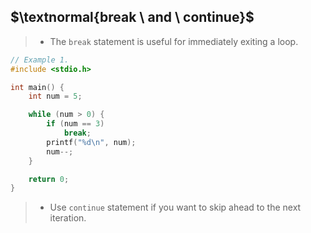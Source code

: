 ## $\textnormal{break \ and \ continue}$

> - The `break` statement is useful for immediately exiting a loop.

```c
// Example 1.
#include <stdio.h>

int main() {
    int num = 5;

    while (num > 0) {
        if (num == 3)
            break;
        printf("%d\n", num);
        num--;
    }

    return 0;
}
```

> - Use `continue` statement if you want to skip ahead to the next iteration.
